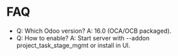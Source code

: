 # FAQ

- Q: Which Odoo version? A: 16.0 (OCA/OCB packaged).
- Q: How to enable? A: Start server with --addon project_task_stage_mgmt or install in UI.

